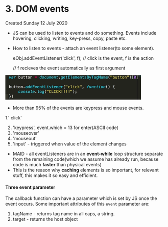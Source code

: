 # 3. DOM events
Created Sunday 12 July 2020


* JS can be used to listen to events and do something. Events include hovering, clicking, writing, key-press, copy, paste etc.
* How to listen to events - attach an event listener(to some element).

	eObj.addEventListener('click', f);	// click is the event, f is the action
	
	// f recieves the event automatically as first argument

![](./3._DOM_events/pasted_image.png)

* More than 95% of the events are keypress and mouse events.

1.' click'

2. 'keypress', event.which = 13 for enter(ASCII code)
3. 'mouseover'
4. 'mouseout'
5. 'input' - triggered when value of the element changes


* MAID - all eventListeners are in an **event-while** loop structure separate from the remaining code(which we assume has already run, because code is much **faster** than physical events)
* This is the reason why **caching** elements is so important, for relevant stuff, this makes it so easy and efficient.


#### Three event parameter
The callback function can have a parameter which is set by JS once the event occurs. Some important attributes of this ``event`` parameter are:

1. tagName - returns tag name in all caps, a string.
2. target - returns the host object


